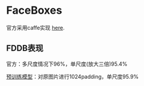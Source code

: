 # FaceBoxes

官方采用caffe实现 [here](https://github.com/sfzhang15/FaceBoxes).


## FDDB表现

官方：多尺度情况下96%，单尺度(放大三倍)95.4%

[预训练模型](https://pan.baidu.com/s/1CDLXejzapLdxO_aKVAjPLg)：对原图片进行1024padding，单尺度95.9%
